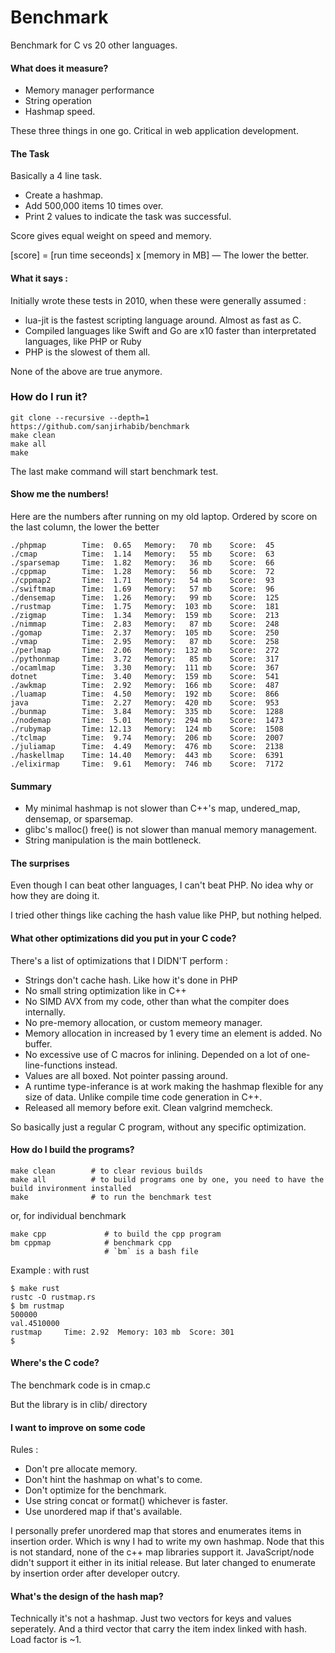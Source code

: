 # Benchmark

Benchmark for C vs 20 other languages.

#### What does it measure?

- Memory manager performance
- String operation
- Hashmap speed.

These three things in one go. Critical in web application development.

#### The Task
Basically a 4 line task.

- Create a hashmap.
- Add 500,000 items 10 times over.
- Print 2 values to indicate the task was successful.

Score gives equal weight on speed and memory.

[score] = [run time seceonds] x [memory in MB] — The lower the better.


#### What it says :

Initially wrote these tests in 2010, when these were generally assumed :

- lua-jit is the fastest scripting language around. Almost as fast as C.
- Compiled languages like Swift and Go are x10 faster than interpretated languages, like PHP or Ruby
- PHP is the slowest of them all.

None of the above are true anymore.

### How do I run it?

```
git clone --recursive --depth=1 https://github.com/sanjirhabib/benchmark
make clean
make all
make

```
The last make command will start benchmark test.

#### Show me the numbers!

Here are the numbers after running on my old laptop. Ordered by score on the last column, the lower the better

```
./phpmap        Time:  0.65   Memory:   70 mb    Score:  45
./cmap          Time:  1.14   Memory:   55 mb    Score:  63
./sparsemap     Time:  1.82   Memory:   36 mb    Score:  66
./cppmap        Time:  1.28   Memory:   56 mb    Score:  72
./cppmap2       Time:  1.71   Memory:   54 mb    Score:  93
./swiftmap      Time:  1.69   Memory:   57 mb    Score:  96
./densemap      Time:  1.26   Memory:   99 mb    Score:  125
./rustmap       Time:  1.75   Memory:  103 mb    Score:  181
./zigmap        Time:  1.34   Memory:  159 mb    Score:  213
./nimmap        Time:  2.83   Memory:   87 mb    Score:  248
./gomap         Time:  2.37   Memory:  105 mb    Score:  250
./vmap          Time:  2.95   Memory:   87 mb    Score:  258
./perlmap       Time:  2.06   Memory:  132 mb    Score:  272
./pythonmap     Time:  3.72   Memory:   85 mb    Score:  317
./ocamlmap      Time:  3.30   Memory:  111 mb    Score:  367
dotnet          Time:  3.40   Memory:  159 mb    Score:  541
./awkmap        Time:  2.92   Memory:  166 mb    Score:  487
./luamap        Time:  4.50   Memory:  192 mb    Score:  866
java            Time:  2.27   Memory:  420 mb    Score:  953
./bunmap        Time:  3.84   Memory:  335 mb    Score:  1288
./nodemap       Time:  5.01   Memory:  294 mb    Score:  1473
./rubymap       Time: 12.13   Memory:  124 mb    Score:  1508
./tclmap        Time:  9.74   Memory:  206 mb    Score:  2007
./juliamap      Time:  4.49   Memory:  476 mb    Score:  2138
./haskellmap    Time: 14.40   Memory:  443 mb    Score:  6391
./elixirmap     Time:  9.61   Memory:  746 mb    Score:  7172
```

#### Summary
- My minimal hashmap is not slower than C++'s map, undered_map, densemap, or sparsemap.
- glibc's malloc() free() is not slower than manual memory management.
- String manipulation is the main bottleneck.


#### The surprises
Even though I can beat other languages, I can't beat PHP. No idea why or how they are doing it.

I tried other things like caching the hash value like PHP, but nothing helped.

#### What other optimizations did you put in your C code?

There's a list of optimizations that I DIDN'T perform :

- Strings don't cache hash. Like how it's done in PHP
- No small string optimization like in C++ 
- No SIMD AVX from my code, other than what the compiter does internally.
- No pre-memory allocation, or custom memeory manager.
- Memory allocation in increased by 1 every time an element is added. No buffer.
- No excessive use of C macros for inlining. Depended on a lot of one-line-functions instead.
- Values are all boxed. Not pointer passing around.
- A runtime type-inferance is at work making the hashmap flexible for any size of data. Unlike compile time code generation in C++.
- Released all memory before exit. Clean valgrind memcheck.

So basically just a regular C program, without any specific optimization.


#### How do I build the programs?
```
make clean        # to clear revious builds
make all          # to build programs one by one, you need to have the build invironment installed
make              # to run the benchmark test
```

or, for individual benchmark

```
make cpp             # to build the cpp program
bm cppmap            # benchmark cpp
                     # `bm` is a bash file
```

Example : with rust
```
$ make rust
rustc -O rustmap.rs
$ bm rustmap
500000
val.4510000
rustmap  	Time: 2.92 	Memory: 103 mb	Score: 301
$
```

#### Where's the C code?

The benchmark code is in cmap.c

But the library is in clib/ directory


#### I want to improve on some code

Rules :

- Don't pre allocate memory.
- Don't hint the hashmap on what's to come.
- Don't optimize for the benchmark.
- Use string concat or format() whichever is faster.
- Use unordered map if that's available.

I personally prefer unordered map that stores and enumerates items in insertion order.
Which is wny I had to write my own hashmap.
Node that this is not standard, none of the c++ map libraries support it.
JavaScript/node didn't support it either in its initial release.
But later changed to enumerate by insertion order after developer outcry.


#### What's the design of the hash map?

Technically it's not a hashmap. Just two vectors for keys and values seperately.
And a third vector that carry the item index linked with hash.
Load factor is ~1. 
